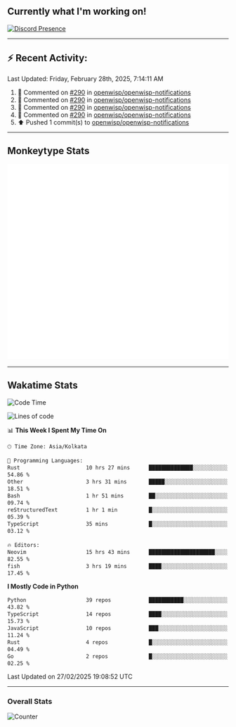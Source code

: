 ## Currently what I'm working on!
[![Discord Presence](https://lanyard.cnrad.dev/api/534981034400284712)](https://discord.com/users/534981034400284712)

---

## :zap: Recent Activity:
<!--RECENT_ACTIVITY:last_update-->
Last Updated: Friday, February 28th, 2025, 7:14:11 AM
<!--RECENT_ACTIVITY:last_update_end-->
<!--RECENT_ACTIVITY:start-->
1. 💬 Commented on [#290](https://github.com/openwisp/openwisp-notifications/pull/290#discussion_r1970326619) in [openwisp/openwisp-notifications](https://github.com/openwisp/openwisp-notifications)<br>
2. 💬 Commented on [#290](https://github.com/openwisp/openwisp-notifications/pull/290#discussion_r1970318527) in [openwisp/openwisp-notifications](https://github.com/openwisp/openwisp-notifications)<br>
3. 💬 Commented on [#290](https://github.com/openwisp/openwisp-notifications/pull/290#discussion_r1970316903) in [openwisp/openwisp-notifications](https://github.com/openwisp/openwisp-notifications)<br>
4. 💬 Commented on [#290](https://github.com/openwisp/openwisp-notifications/pull/290#discussion_r1970316500) in [openwisp/openwisp-notifications](https://github.com/openwisp/openwisp-notifications)<br>
5. ⬆️ Pushed 1 commit(s) to [openwisp/openwisp-notifications](https://github.com/openwisp/openwisp-notifications)<br>
<!--RECENT_ACTIVITY:end-->

---

## Monkeytype Stats
<a href="https://monkeytype.com/profile/dhanus">
  <img src="https://raw.githubusercontent.com/Dhanus3133/Dhanus3133/monkeytype/monkeytype-lb.svg" alt="Monkeytype Profile" />
</a>

---

## Wakatime Stats
<!--START_SECTION:waka-->
![Code Time](http://img.shields.io/badge/Code%20Time-2%2C584%20hrs%2050%20mins-blue)

![Lines of code](https://img.shields.io/badge/From%20Hello%20World%20I%27ve%20Written-5.8%20million%20lines%20of%20code-blue)

📊 **This Week I Spent My Time On** 

```text
🕑︎ Time Zone: Asia/Kolkata

💬 Programming Languages: 
Rust                     10 hrs 27 mins      ██████████████░░░░░░░░░░░   54.86 % 
Other                    3 hrs 31 mins       █████░░░░░░░░░░░░░░░░░░░░   18.51 % 
Bash                     1 hr 51 mins        ██░░░░░░░░░░░░░░░░░░░░░░░   09.74 % 
reStructuredText         1 hr 1 min          █░░░░░░░░░░░░░░░░░░░░░░░░   05.39 % 
TypeScript               35 mins             █░░░░░░░░░░░░░░░░░░░░░░░░   03.12 % 

🔥 Editors: 
Neovim                   15 hrs 43 mins      █████████████████████░░░░   82.55 % 
fish                     3 hrs 19 mins       ████░░░░░░░░░░░░░░░░░░░░░   17.45 % 
```

**I Mostly Code in Python** 

```text
Python                   39 repos            ███████████░░░░░░░░░░░░░░   43.82 % 
TypeScript               14 repos            ████░░░░░░░░░░░░░░░░░░░░░   15.73 % 
JavaScript               10 repos            ███░░░░░░░░░░░░░░░░░░░░░░   11.24 % 
Rust                     4 repos             █░░░░░░░░░░░░░░░░░░░░░░░░   04.49 % 
Go                       2 repos             █░░░░░░░░░░░░░░░░░░░░░░░░   02.25 % 
```




 Last Updated on 27/02/2025 19:08:52 UTC
<!--END_SECTION:waka-->
---

### Overall Stats

<img src="https://moe-counter.glitch.me/get/@Dhanus3133?theme=asoul" alt="Counter" />
